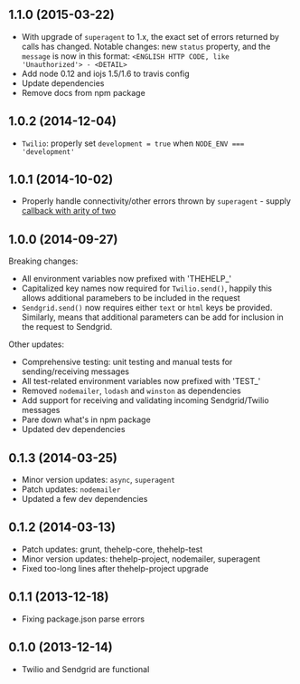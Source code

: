## 1.1.0 (2015-03-22)

* With upgrade of `superagent` to 1.x, the exact set of errors returned by calls has changed. Notable changes: new `status` property, and the `message` is now in this format: `<ENGLISH HTTP CODE, like 'Unauthorized'> - <DETAIL>`
* Add node 0.12 and iojs 1.5/1.6 to travis config
* Update dependencies
* Remove docs from npm package

## 1.0.2 (2014-12-04)

* `Twilio`: properly set `development = true` when `NODE_ENV === 'development'`

## 1.0.1 (2014-10-02)

* Properly handle connectivity/other errors thrown by `superagent` - supply [callback with arity of two](http://visionmedia.github.io/superagent/#error-handling)

## 1.0.0 (2014-09-27)

Breaking changes:

* All environment variables now prefixed with 'THEHELP_'
* Capitalized key names now required for `Twilio.send()`, happily this allows additional paramebers to be included in the request
* `Sendgrid.send()` now requires either `text` or `html` keys be provided. Similarly, means that additional parameters can be add for inclusion in the request to Sendgrid.

Other updates:

* Comprehensive testing: unit testing and manual tests for sending/receiving messages
* All test-related environment variables now prefixed with 'TEST_'
* Removed `nodemailer`, `lodash` and `winston` as dependencies
* Add support for receiving and validating incoming Sendgrid/Twilio messages
* Pare down what's in npm package
* Updated dev dependencies

## 0.1.3 (2014-03-25)

* Minor version updates: `async`, `superagent`
* Patch updates: `nodemailer`
* Updated a few dev dependencies

## 0.1.2 (2014-03-13)

* Patch updates: grunt, thehelp-core, thehelp-test
* Minor version updates: thehelp-project, nodemailer, superagent
* Fixed too-long lines after thehelp-project upgrade

## 0.1.1 (2013-12-18)

* Fixing package.json parse errors

## 0.1.0 (2013-12-14)

* Twilio and Sendgrid are functional
